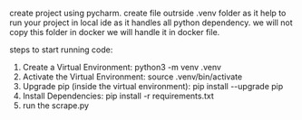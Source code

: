 create project using pycharm.
create file outrside .venv folder as it help to run your project in local ide as it handles all python dependency.
we will not copy this folder in docker we will handle it in docker file.


steps to  start running code:

1. Create a Virtual Environment: python3 -m venv .venv
2. Activate the Virtual Environment: source .venv/bin/activate
3. Upgrade pip (inside the virtual environment): pip install --upgrade pip
4. Install Dependencies: pip install -r requirements.txt
5. run the scrape.py

